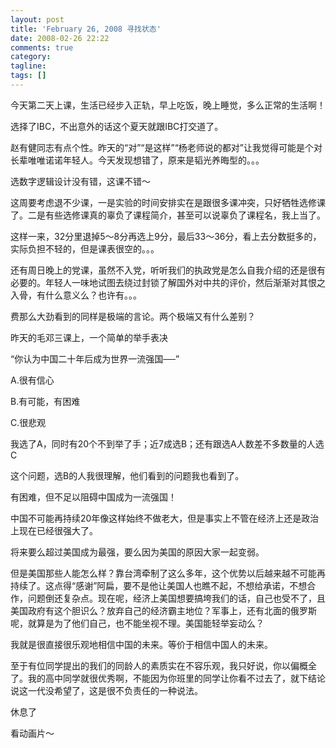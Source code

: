 ```yaml
---
layout: post
title: 'February 26, 2008 寻找状态'
date: 2008-02-26 22:22
comments: true
category:
tagline:
tags: []
---
```


今天第二天上课，生活已经步入正轨，早上吃饭，晚上睡觉，多么正常的生活啊！

选择了IBC，不出意外的话这个夏天就跟IBC打交道了。

赵有健同志有点个性。昨天的“对”“是这样”“杨老师说的都对”让我觉得可能是个对长辈唯唯诺诺年轻人。今天发现想错了，原来是韬光养晦型的。。。

选数字逻辑设计没有错，这课不错～

这周要考虑退不少课，一是实验的时间安排实在是跟很多课冲突，只好牺牲选修课了。二是有些选修课真的辜负了课程简介，甚至可以说辜负了课程名，我上当了。

这样一来，32分里退掉5～8分再选上9分，最后33～36分，看上去分数挺多的，实际负担不轻的，但是课表很空的。。。

还有周日晚上的党课，虽然不入党，听听我们的执政党是怎么自我介绍的还是很有必要的。年轻人一味地试图去绕过封锁了解国外对中共的评价，然后渐渐对其恨之入骨，有什么意义么？也许有。。。

费那么大劲看到的同样是极端的言论。两个极端又有什么差别？

昨天的毛邓三课上，一个简单的举手表决

“你认为中国二十年后成为世界一流强国──”

A.很有信心

B.有可能，有困难

C.很悲观

我选了A，同时有20个不到举了手；近7成选B；还有跟选A人数差不多数量的人选C

这个问题，选B的人我很理解，他们看到的问题我也看到了。

有困难，但不足以阻碍中国成为一流强国！

中国不可能再持续20年像这样始终不做老大，但是事实上不管在经济上还是政治上现在已经很强大了。

将来要么超过美国成为最强，要么因为美国的原因大家一起变弱。

但是美国那些人能怎么样？靠台湾牵制了这么多年，这个优势以后越来越不可能再持续了。这点得“感谢”阿扁，要不是他让美国人也瞧不起，不想给承诺，不想合作，问题倒还复杂点。现在呢，经济上美国想要搞垮我们的话，自己也受不了，且美国政府有这个胆识么？放弃自己的经济霸主地位？军事上，还有北面的俄罗斯呢，就算是为了他们自己，也不能坐视不理。美国能轻举妄动么？

我就是很直接很乐观地相信中国的未来。等价于相信中国人的未来。

至于有位同学提出的我们的同龄人的素质实在不容乐观，我只好说，你以偏概全了。我的高中同学就很优秀啊，不能因为你班里的同学让你看不过去了，就下结论说这一代没希望了，这是很不负责任的一种说法。

休息了

看动画片～
